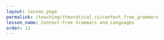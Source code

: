 ```yaml
---
layout: lesson_page
permalink: /teaching/theoretical_cs/context_free_grammars
lesson_name: Context-Free Grammars and Languages
order: 11
---
```


<!-- Definition of CFGs and CFLs, Examples/Exercises -->
